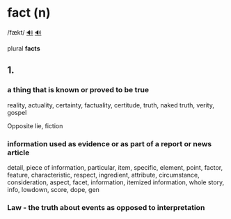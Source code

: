 # fact (n)

/fækt/ [🔊](https://www.oxfordlearnersdictionaries.com/media/english/uk_pron/f/fac/fact_/fact__gb_2.mp3) [🔊](https://www.oxfordlearnersdictionaries.com/media/english/us_pron/f/fac/fact_/fact__us_1.mp3)

plural **facts**

## 1.

### a thing that is known or proved to be true

reality, actuality, certainty, factuality, certitude, truth, naked truth, verity, gospel

Opposite lie, fiction

### information used as evidence or as part of a report or news article

detail, piece of information, particular, item, specific, element, point, factor, feature, characteristic, respect, ingredient, attribute, circumstance, consideration, aspect, facet, information, itemized information, whole story, info, lowdown, score, dope, gen

### Law - the truth about events as opposed to interpretation